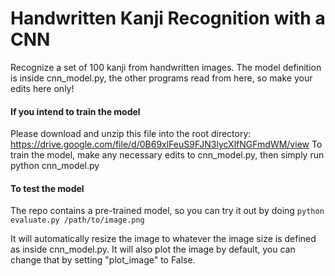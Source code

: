 # Handwritten Kanji Recognition with a CNN

Recognize a set of 100 kanji from handwritten images. The model definition is inside cnn_model.py, the other programs read from here, so make your edits here only!

#### If you intend to train the model
Please download and unzip this file into the root directory: https://drive.google.com/file/d/0B69xlFeuS9FJN3lycXlfNGFmdWM/view
To train the model, make any necessary edits to cnn_model.py, then simply run python cnn_model.py

#### To test the model
The repo contains a pre-trained model, so you can try it out by doing
```python evaluate.py /path/to/image.png```

It will automatically resize the image to whatever the image size is defined as inside cnn_model.py. It will also plot the image by default, you can change that by setting "plot_image" to False.

